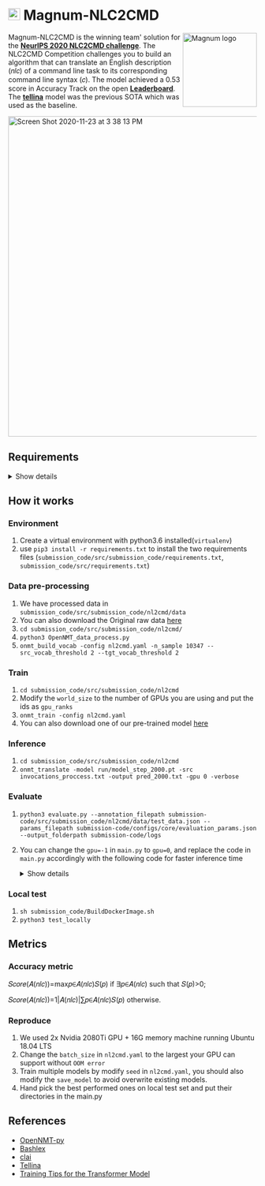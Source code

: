 # <img src="https://www.magnum.io/img/magnum.png" width="24" height="24"> Magnum-NLC2CMD 

<img src="https://evalai.s3.amazonaws.com/media/logos/4c055dbb-a30a-4aa1-b86b-33dd76940e14.jpg" align="right"
     alt="Magnum logo" height="150">

Magnum-NLC2CMD is the winning team' solution for the **[NeurIPS 2020 NLC2CMD challenge]**. The NLC2CMD Competition challenges you to build an algorithm that can translate an English description (𝑛𝑙𝑐) of a command line task to its corresponding command line syntax (𝑐). The model achieved a 0.53 score in Accuracy Track on the open **[Leaderboard]**. The  **[tellina]** model was the previous SOTA which was used as the baseline.
<p align="left">
<img width="650" alt="Screen Shot 2020-11-23 at 3 38 13 PM" src="https://user-images.githubusercontent.com/31392274/100018358-f34fa600-2da1-11eb-94c6-b848c774aca9.png">
</p>

[NeurIPS 2020 NLC2CMD challenge]: http://nlc2cmd.us-east.mybluemix.net/#/
[leaderboard]: https://eval.ai/web/challenges/challenge-page/674/leaderboard/1831
[tellina]: https://github.com/IBM/clai/tree/master/clai/server/plugins/tellina

## Requirements
<details><summary>Show details</summary>
<p>

* numpy
* six
* nltk
* experiment-impact-tracker
* scikit-learn
* pandas
* flake8==3.8.3
* spacy==2.3.0
* tb-nightly==2.3.0a20200621
* tensorboard-plugin-wit==1.6.0.post3
* torch==1.6.0
* torchtext==0.4.0
* torchvision==0.7.0
* tqdm==4.46.1
* OpenNMT-py==2.0.0rc2

</p>
</details>

## How it works

### Environment
1. Create a virtual environment with python3.6 installed(`virtualenv`)
2. use `pip3 install -r requirements.txt` to install the two requirements files
(`submission_code/src/submission_code/requirements.txt`, `submission_code/src/requirements.txt`)

### Data pre-processing
1. We have processed data in `submission_code/src/submission_code/nl2cmd/data`
2. You can also download the Original raw data [here](https://ibm.ent.box.com/v/nl2bash-data)
3. `cd submission_code/src/submission_code/nl2cmd/`
4. `python3 OpenNMT_data_process.py`
5. `onmt_build_vocab -config nl2cmd.yaml -n_sample 10347 --src_vocab_threshold 2 --tgt_vocab_threshold 2`

### Train

1. `cd submission_code/src/submission_code/nl2cmd`
2. Modify the `world_size` to the number of GPUs you are using and put the ids as `gpu_ranks`
3. `onmt_train -config nl2cmd.yaml`
4. You can also download one of our pre-trained model [here]()

### Inference

1. `cd submission_code/src/submission_code/nl2cmd`
2. `onmt_translate -model run/model_step_2000.pt -src invocations_proccess.txt -output pred_2000.txt -gpu 0 -verbose`

### Evaluate

1. `python3 evaluate.py --annotation_filepath submission-code/src/submission_code/nl2cmd/data/test_data.json --params_filepath submission-code/configs/core/evaluation_params.json --output_folderpath submission-code/logs`
2. You can change the `gpu=-1` in `main.py` to `gpu=0`, and replace the code in `main.py` accordingly with the following code for faster inference time
    <details><summary>Show details</summary>
    <p>
    
    ```
    invocations = [' '.join(tokenize_eng(i)) for i in invocations]
    translated = translator.translate(invocations, batch_size=n_batch)
    commands = [t[:result_cnt] for t in translated[1]]
    confidences = [ np.exp( list(map(lambda x:x.item(), t[:result_cnt])) )/2 for t in translated[0]]
    for i in range(len(confidences)):
        confidences[i][0] = 1.0
    ```
    </p>
    </details>
    
### Local test

1. `sh submission_code/BuildDockerImage.sh`
2. `python3 test_locally`

## Metrics

### Accuracy metric

𝑆𝑐𝑜𝑟𝑒(𝐴(𝑛𝑙𝑐))=max𝑝∈𝐴(𝑛𝑙𝑐)𝑆(𝑝) if ∃𝑝∈𝐴(𝑛𝑙𝑐) such that 𝑆(𝑝)>0;
 
𝑆𝑐𝑜𝑟𝑒(𝐴(𝑛𝑙𝑐))=1|𝐴(𝑛𝑙𝑐)|∑𝑝∈𝐴(𝑛𝑙𝑐)𝑆(𝑝) otherwise.

### Reproduce

1. We used 2x Nvidia 2080Ti GPU + 16G memory machine running Ubuntu 18.04 LTS
2. Change the `batch_size` in `nl2cmd.yaml` to the largest your GPU can support without `OOM error`
2. Train multiple models by modify `seed` in `nl2cmd.yaml`, you should also modify the `save_model` to avoid overwrite existing models.
3. Hand pick the best performed ones on local test set and put their directories in the main.py

## References

* [OpenNMT-py](https://github.com/OpenNMT/OpenNMT-py)
* [Bashlex](https://github.com/idank/bashlex)
* [clai](https://github.com/IBM/clai)
* [Tellina](https://github.com/TellinaTool/nl2bash)
* [Training Tips for the Transformer Model](https://ufal.mff.cuni.cz/pbml/110/art-popel-bojar.pdf)